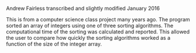 Andrew Fairless
transcribed and slightly modified January 2016

This is from a computer science class project many years ago.  The program sorted an array of integers using one of three sorting algorithms.  The computational time of the sorting was calculated and reported.  This allowed the user to compare how quickly the sorting algorithms worked as a function of the size of the integer array.
